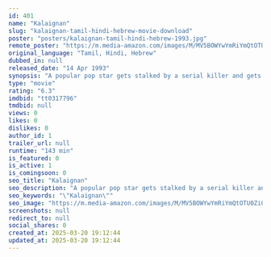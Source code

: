 ```yaml
---
id: 401
name: "Kalaignan"
slug: "kalaignan-tamil-hindi-hebrew-movie-download"
poster: "posters/kalaignan-tamil-hindi-hebrew-1993.jpg"
remote_poster: "https://m.media-amazon.com/images/M/MV5BOWYwYmRiYmQtOTU0Zi00OTM1LWE1ZmQtZDRkMzZiNzE2NmUxXkEyXkFqcGdeQXVyODEzOTQwNTY@._V1_SX300.jpg"
original_language: "Tamil, Hindi, Hebrew"
dubbed_in: null
released_date: "14 Apr 1993"
synopsis: "A popular pop star gets stalked by a serial killer and gets framed up."
type: "movie"
rating: "6.3"
imdbid: "tt0317796"
tmdbid: null
views: 0
likes: 0
dislikes: 0
author_id: 1
trailer_url: null
runtime: "143 min"
is_featured: 0
is_active: 1
is_comingsoon: 0
seo_title: "Kalaignan"
seo_description: "A popular pop star gets stalked by a serial killer and gets framed up."
seo_keywords: "\"Kalaignan\""
seo_image: "https://m.media-amazon.com/images/M/MV5BOWYwYmRiYmQtOTU0Zi00OTM1LWE1ZmQtZDRkMzZiNzE2NmUxXkEyXkFqcGdeQXVyODEzOTQwNTY@._V1_SX300.jpg"
screenshots: null
redirect_to: null
social_shares: 0
created_at: 2025-03-20 19:12:44
updated_at: 2025-03-20 19:12:44
---
```


